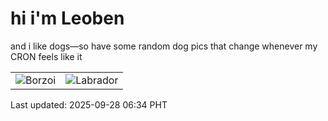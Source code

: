 # hi i'm Leoben

and i like dogs—so have some random dog pics that change whenever my CRON feels like it

|  |  |
|--------|----------|
| ![Borzoi](https://random-dog-vercel.vercel.app/api/random-borzoi?v=1759012475) | ![Labrador](https://random-dog-vercel.vercel.app/api/random-labrador?v=1759012475) |

Last updated: 2025-09-28 06:34 PHT
